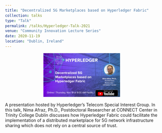 ```yaml
---
title: "Decentralized 5G Marketplaces based on Hyperledger Fabric"
collection: talks
type: "Talk"
permalink: /talks/Hyperledger-Talk-2021
venue: "Community Innovation Lecture Series"
date: 2020-11-19
location: "Dublin, Ireland"
---
```

<!-- [![Industry Talk 2021](https://github.com/nimaafraz/nimaafraz.github.io/blob/e2d3d940aa15f2aa5a2cf48aa14cd79ed8051948/images/IndustryTalk.jpeg)]
 -->
<div align="center">
      <a href="https://youtu.be/BUGVqb_U_jY">
     <img 
      src="../images/talks/Hyperledger-Talk-2020.jpg" 
      alt="Hyperledger Talk" 
      style="width:50%;">
      </a>
    </div>



A presentation hosted by Hyperledger’s Telecom Special Interest Group. In this talk, Nima Afraz, Ph.D., Postdoctoral Researcher at CONNECT Center in Trinity College Dublin discusses how Hyperledger Fabric could facilitate the implementation of a distributed marketplace for 5G network infrastructure sharing which does not rely on a central source of trust.
